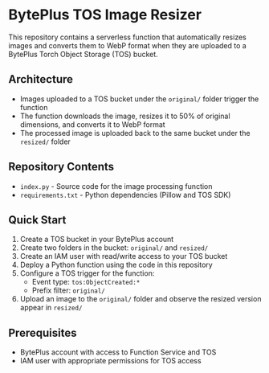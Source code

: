 # BytePlus TOS Image Resizer

This repository contains a serverless function that automatically resizes images and converts them to WebP format when they are uploaded to a BytePlus Torch Object Storage (TOS) bucket.

## Architecture

- Images uploaded to a TOS bucket under the `original/` folder trigger the function
- The function downloads the image, resizes it to 50% of original dimensions, and converts it to WebP format
- The processed image is uploaded back to the same bucket under the `resized/` folder

## Repository Contents

- `index.py` - Source code for the image processing function
- `requirements.txt` - Python dependencies (Pillow and TOS SDK)

## Quick Start

1. Create a TOS bucket in your BytePlus account
2. Create two folders in the bucket: `original/` and `resized/`
3. Create an IAM user with read/write access to your TOS bucket
4. Deploy a Python function using the code in this repository
5. Configure a TOS trigger for the function:
   - Event type: `tos:ObjectCreated:*`
   - Prefix filter: `original/`
6. Upload an image to the `original/` folder and observe the resized version appear in `resized/`

## Prerequisites

- BytePlus account with access to Function Service and TOS
- IAM user with appropriate permissions for TOS access